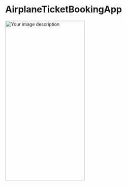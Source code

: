 # AirplaneTicketBookingApp


<img src="https://user-images.githubusercontent.com/57729860/237172981-352696e7-79ef-4204-b24b-301af491a919.png" width="250" height="500" alt="Your image description">



